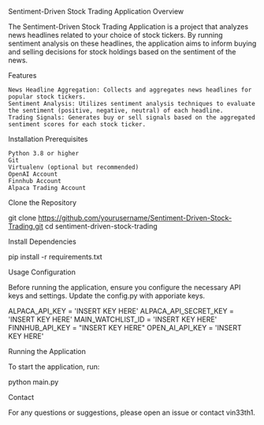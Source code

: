 Sentiment-Driven Stock Trading Application
Overview

The Sentiment-Driven Stock Trading Application is a project that analyzes news headlines related to your choice of stock tickers. By running sentiment analysis on these headlines, the application aims to inform buying and selling decisions for stock holdings based on the sentiment of the news.

Features

    News Headline Aggregation: Collects and aggregates news headlines for popular stock tickers.
    Sentiment Analysis: Utilizes sentiment analysis techniques to evaluate the sentiment (positive, negative, neutral) of each headline.
    Trading Signals: Generates buy or sell signals based on the aggregated sentiment scores for each stock ticker.

Installation
Prerequisites

    Python 3.8 or higher
    Git
    Virtualenv (optional but recommended)
    OpenAI Account
    Finnhub Account
    Alpaca Trading Account

Clone the Repository


git clone https://github.com/yourusername/Sentiment-Driven-Stock-Trading.git
cd sentiment-driven-stock-trading


Install Dependencies

pip install -r requirements.txt

Usage
Configuration

Before running the application, ensure you configure the necessary API keys and settings. Update the config.py with apporiate keys.


ALPACA_API_KEY = 'INSERT KEY HERE'
ALPACA_API_SECRET_KEY = 'INSERT KEY HERE'
MAIN_WATCHLIST_ID = 'INSERT KEY HERE'
FINNHUB_API_KEY = "INSERT KEY HERE"
OPEN_AI_API_KEY = 'INSERT KEY HERE'

Running the Application

To start the application, run:

python main.py


Contact

For any questions or suggestions, please open an issue or contact vin33th1.
